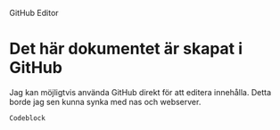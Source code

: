 GitHub Editor

# Det här dokumentet är skapat i GitHub

Jag kan möjligtvis använda GitHub direkt för att editera innehålla. Detta borde jag sen kunna synka med nas och webserver.

~~~
Codeblock
~~~





